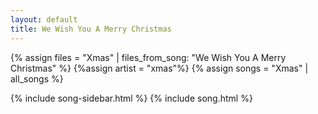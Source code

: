 ```yaml
---
layout: default
title: We Wish You A Merry Christmas
---
```


{% assign files = "Xmas" | files_from_song: "We Wish You A Merry Christmas" %}
{%assign artist = "xmas"%}
{% assign songs = "Xmas" | all_songs %}

{% include song-sidebar.html %}
{% include song.html %}